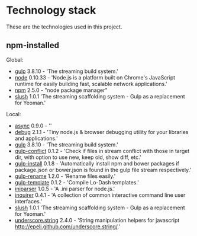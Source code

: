 # Technology stack

These are the technologies used in this project.

## npm-installed

Global:

- [gulp](http://gulpjs.com/) 3.8.10 - 'The streaming build system.'
- [node](http://nodejs.org/) 0.10.33 - 'Node.js is a platform built on Chrome's JavaScript runtime for easily building fast, scalable network applications.'
- [npm](https://npmjs.org/doc/) 2.5.0 - "node package manager"
- [slush](http://slushjs.github.io/#/) 1.0.1 'The streaming scaffolding system - Gulp as a replacement for Yeoman.'

Local:

- [async]() 0.9.0 - ''
- [debug](https://github.com/visionmedia/debug) 2.1.1 - 'Tiny node.js & browser debugging utility for your libraries and applications.'
- [gulp](http://gulpjs.com/) 3.8.10 - 'The streaming build system.'
- [gulp-conflict](https://github.com/slushjs/gulp-conflict) 0.1.2 - 'Check if files in stream conflict with those in target dir, with option to use new, keep old, show diff, etc.'
- [gulp-install](https://github.com/slushjs/gulp-install) 0.1.8 - 'Automatically install npm and bower packages if package.json or bower.json is found in the gulp file stream respectively.'
- [gulp-rename](https://github.com/hparra/gulp-rename) 1.2.0 - 'Rename files easily.'
- [gulp-template](https://github.com/sindresorhus/gulp-template) 0.1.2 - 'Compile Lo-Dash templates.'
- [iniparser](https://github.com/shockie/node-iniparser) 1.0.5 - 'A .ini parser for node.js.'
- [inquirer](https://github.com/SBoudrias/Inquirer.js) 0.4.1 - 'A collection of common interactive command line user interfaces.'
- [slush](http://slushjs.github.io/#/) 1.0.1 'The streaming scaffolding system - Gulp as a replacement for Yeoman.'
- [underscore.string](https://github.com/epeli/underscore.string) 2.4.0 - 'String manipulation helpers for javascript 
http://epeli.github.com/underscore.string/.'
